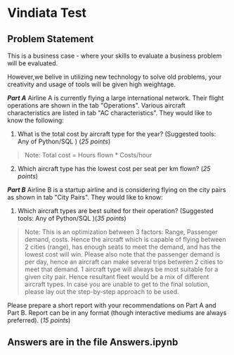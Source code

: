 
# Vindiata Test 

## Problem Statement

This is a business case - where your skills to evaluate a business problem will be evaluated.

However,we belive in utilizing new technology to solve old problems, your creativity and usage of tools will be given high weightage.	


***Part A*** Airline A is currently flying a large international network. Their flight operations are shown in the tab "Operations". Various aircraft characteristics are listed in tab "AC characteristics". They would like to know the following:

1. What is the total cost by aircraft type for the year? (Suggested tools: Any of Python/SQL ) (*25 points*)
> Note: Total cost = Hours flown * Costs/hour 

2. Which aircraft type  has the lowest cost per seat per km flown? (*25 points*)


***Part B*** Airline B is a startup airline and is considering flying on the city pairs as shown in tab "City Pairs". They would like to know:

1. Which aircraft types are best suited for their operation?  (Suggested tools: Any of Python/SQL )(*35 points*)

> Note: This is an optimization between 3 factors: Range, Passenger demand, costs. 
Hence the aircraft which is capable of flying between 2 cities (range), has enough seats to meet the demand, and has the lowest cost will win. 
 Please also note that the passenger demand is per day, hence an aircraft can make several trips between 2 cities to meet that demand.
1 aircraft type will always be most suitable for a given city pair. Hence resultant fleet would be a mix of different aircraft types.
In case you are unable to get to the final solution, please lay out the step-by-step approach to be used.


Please prepare a short report with your recommendations on Part A and Part B. Report can be in any format (though interactive mediums are always preferred). (*15 points*)

## Answers are in the file Answers.ipynb
